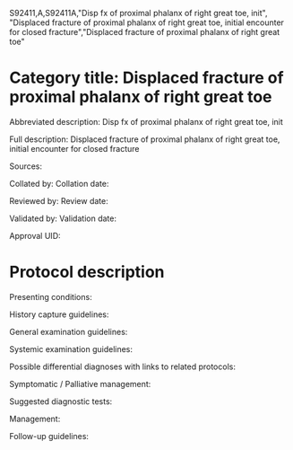 S92411,A,S92411A,"Disp fx of proximal phalanx of right great toe, init", "Displaced fracture of proximal phalanx of right great toe, initial encounter for closed fracture","Displaced fracture of proximal phalanx of right great toe"
# Category title: Displaced fracture of proximal phalanx of right great toe

Abbreviated description: Disp fx of proximal phalanx of right great toe, init

Full description: Displaced fracture of proximal phalanx of right great toe, initial encounter for closed fracture

Sources:

Collated by:
Collation date:

Reviewed by:
Review date:

Validated by:
Validation date:

Approval UID:

# Protocol description

Presenting conditions:

History capture guidelines:

General examination guidelines:

Systemic examination guidelines:

Possible differential diagnoses with links to related protocols:

Symptomatic / Palliative management:

Suggested diagnostic tests:

Management:

Follow-up guidelines:
